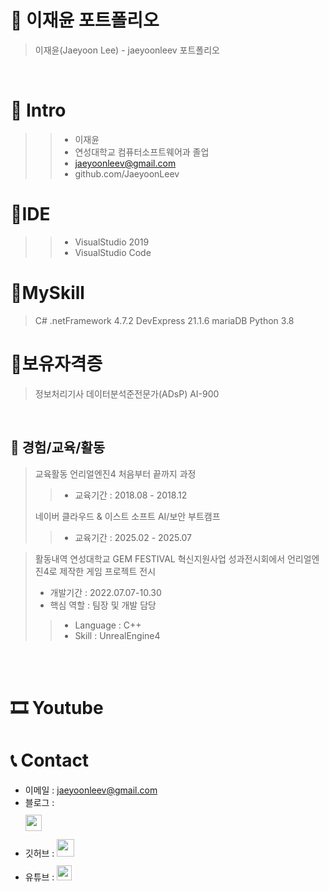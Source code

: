 # 📜 이재윤 포트폴리오

> 이재윤(Jaeyoon Lee) - jaeyoonleev 포트폴리오

<br />

# 👋 Intro
>
>> - 이재윤  
>> - 연성대학교 컴퓨터소프트웨어과 졸업
>> - jaeyoonleev@gmail.com
>> - github.com/JaeyoonLeev


# 📝IDE
>> - VisualStudio 2019
>> - VisualStudio Code

# 📝MySkill
> C#
> .netFramework 4.7.2
> DevExpress 21.1.6
> mariaDB
> Python 3.8

# 📝보유자격증
> 정보처리기사
> 데이터분석준전문가(ADsP)
> AI-900

<br />

## 🛫 경험/교육/활동
> 교육활동
> 언리얼엔진4 처음부터 끝까지 과정 
>> - 교육기간 : 2018.08 - 2018.12
>   
> 네이버 클라우드 & 이스트 소프트 AI/보안 부트캠프
>> - 교육기간 : 2025.02 - 2025.07
>> 



> 활동내역
> 연성대학교 GEM FESTIVAL 혁신지원사업 성과전시회에서 언리얼엔진4로 제작한 게임 프로젝트 전시 
> - 개발기간 : 2022.07.07-10.30
> - 핵심 역할 : 팀장 및 개발 담당
>
>> 
>> - Language : C++  
>> - Skill : UnrealEngine4
>> 
>>   


<br />




<br />

# 🎞 Youtube


# 📞 Contact

- 이메일 : jaeyoonleev@gmail.com
- 블로그 :  
  <img src="https://user-images.githubusercontent.com/68724828/185885678-8f619bfa-1160-4bb4-a026-f758a4014f82.png" height="26px" style="margin-top: 10px" />
  </a>
- 깃허브 : <a href="https://github.com/jaeyoonleev">
  <img src="https://user-images.githubusercontent.com/68724828/185908612-22f4d219-78a7-4de7-bb02-deecaa63bffa.png" height="28px" style="margin-top: 10px" />
  </a>
- 유튜브 :
  <img src="https://user-images.githubusercontent.com/1569988/159397141-21463bc2-2acf-416b-aa15-235664556f34.png" height="24px" style="margin-top: 10px" />
  </a>
